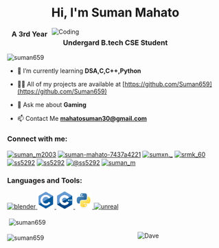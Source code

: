 <h1 align="center">Hi, I'm Suman Mahato</h1>
<img align="right" alt="Coding" width="400" src="https://media0.giphy.com/media/v1.Y2lkPTc5MGI3NjExazhld2syaW5sNmpwa2lvcHBiMHVweTdxNDA2bWgzYngyNXM5dDUwMyZlcD12MV9pbnRlcm5hbF9naWZfYnlfaWQmY3Q9Zw/ttknk7M3d3UBEeZsii/giphy.gif">

<h3 align="center">A 3rd Year Undergard B.tech CSE Student</h3>

<p align="left"> <img src="https://komarev.com/ghpvc/?username=suman659&label=Profile%20views&color=0e75b6&style=flat" alt="suman659" /> </p>

- 🌱 I’m currently learning **DSA,C,C++,Python**

- 👨‍💻 All of my projects are available at [https://github.com/Suman659](https://github.com/Suman659)

- 💬 Ask me about **Gaming**

- 📫 Contact Me **mahatosuman30@gmail.com**

<h3 align="left">Connect with me:</h3>
<p align="left">
<a href="https://twitter.com/suman_m2003" target="blank"><img align="center" src="https://raw.githubusercontent.com/rahuldkjain/github-profile-readme-generator/master/src/images/icons/Social/twitter.svg" alt="suman_m2003" height="30" width="40" /></a>
<a href="https://linkedin.com/in/suman-mahato-7437a4221" target="blank"><img align="center" src="https://raw.githubusercontent.com/rahuldkjain/github-profile-readme-generator/master/src/images/icons/Social/linked-in-alt.svg" alt="suman-mahato-7437a4221" height="30" width="40" /></a>
<a href="https://instagram.com/sumxn._" target="blank"><img align="center" src="https://raw.githubusercontent.com/rahuldkjain/github-profile-readme-generator/master/src/images/icons/Social/instagram.svg" alt="sumxn._" height="30" width="40" /></a>
<a href="https://www.codechef.com/users/srmk_60" target="blank"><img align="center" src="https://cdn.jsdelivr.net/npm/simple-icons@3.1.0/icons/codechef.svg" alt="srmk_60" height="30" width="40" /></a>
<a href="https://www.hackerrank.com/ss5292" target="blank"><img align="center" src="https://raw.githubusercontent.com/rahuldkjain/github-profile-readme-generator/master/src/images/icons/Social/hackerrank.svg" alt="ss5292" height="30" width="40" /></a>
<a href="https://www.leetcode.com/ss5292" target="blank"><img align="center" src="https://raw.githubusercontent.com/rahuldkjain/github-profile-readme-generator/master/src/images/icons/Social/leet-code.svg" alt="ss5292" height="30" width="40" /></a>
<a href="https://www.hackerearth.com/@ss5292" target="blank"><img align="center" src="https://raw.githubusercontent.com/rahuldkjain/github-profile-readme-generator/master/src/images/icons/Social/hackerearth.svg" alt="@ss5292" height="30" width="40" /></a>
<a href="https://discord.gg/suman_m" target="blank"><img align="center" src="https://raw.githubusercontent.com/rahuldkjain/github-profile-readme-generator/master/src/images/icons/Social/discord.svg" alt="suman_m" height="30" width="40" /></a>
</p>

<h3 align="left">Languages and Tools:</h3>
<p align="left"> <a href="https://www.blender.org/" target="_blank" rel="noreferrer"> <img src="https://download.blender.org/branding/community/blender_community_badge_white.svg" alt="blender" width="40" height="40"/> </a> <a href="https://www.cprogramming.com/" target="_blank" rel="noreferrer"> <img src="https://raw.githubusercontent.com/devicons/devicon/master/icons/c/c-original.svg" alt="c" width="40" height="40"/> </a> <a href="https://www.w3schools.com/cpp/" target="_blank" rel="noreferrer"> <img src="https://raw.githubusercontent.com/devicons/devicon/master/icons/cplusplus/cplusplus-original.svg" alt="cplusplus" width="40" height="40"/> </a> <a href="https://www.python.org" target="_blank" rel="noreferrer"> <img src="https://raw.githubusercontent.com/devicons/devicon/master/icons/python/python-original.svg" alt="python" width="40" height="40"/> </a> <a href="https://unrealengine.com/" target="_blank" rel="noreferrer"> <img src="https://raw.githubusercontent.com/kenangundogan/fontisto/036b7eca71aab1bef8e6a0518f7329f13ed62f6b/icons/svg/brand/unreal-engine.svg" alt="unreal" width="40" height="40"/> </a> </p>

<p>&nbsp;<img align="middle" src="https://github-readme-stats.vercel.app/api?username=suman659&show_icons=true&locale=en" alt="suman659" /></p>
</p>
<img align="right" alt="Dave" height="200" width="200" src="https://media.giphy.com/media/03ZduhRk2Gj86ksym2/giphy.gif?cid=ecf05e47ll4jn7zym64fv3ys7rzfhvsfxgi88mu9m0anztr5&ep=v1_gifs_search&rid=giphy.gif&ct=g">
</p>
<p><img align="middle" src="https://github-readme-streak-stats.herokuapp.com/?user=suman659&" alt="suman659" /></p>
</p>
